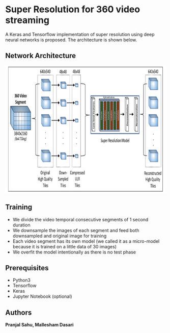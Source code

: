 Super Resolution for 360 video streaming
========================================

A Keras and Tensorflow implementation of super resolution using deep neural networks is proposed. The architecture is shown below.

Network Architecture
--------------------

<p align="center">
  <img src="assets/superresolution-1.jpg" width="640" height="400" />
</p>

Training
-----------

- We divide the video temporal consecutive segments of 1 second duration
- We downsample the images of each segment and feed both downsampled and original image for training
- Each video segment has its own model (we called it as a micro-model because it is trained on a little data of 30 images)
- We overfit the model intentionally as there is no test phase

Prerequisites
-------------

- Python3
- Tensorflow
- Keras
- Jupyter Notebook (optional)

Authors
-------

**Pranjal Sahu, Mallesham Dasari**
